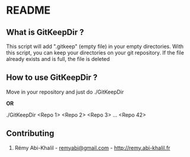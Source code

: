 README
======

What is GitKeepDir ?
---------------------

This script will add ".gitkeep" (empty file) in your empty directories.
With this script, you can keep your directories on your git repository.
If the file already exists and is full, the file is deleted


How to use GitKeepDir ?
------------------------

Move in your repository and just do ./GitKeepDir

__OR__

./GitKeepDir <Repo 1> <Repo 2> <Repo 3> ... <Repo 42>


Contributing
-------------

1. Rémy Abi-Khalil - remyabi@gmail.com - http://remy.abi-khalil.fr

